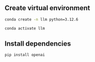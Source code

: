 ## Create virtual environment

```bash
conda create -n llm python=3.12.6

conda activate llm
```

## Install dependencies

```bash
pip install openai
```
